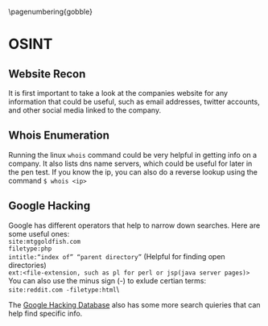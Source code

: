  \pagenumbering{gobble}
# OSINT

## Website Recon
It is first important to take a look at the companies website for any information that could be useful, such as email addresses, twitter accounts, and other social media linked to the company. 

## Whois Enumeration
Running the linux `whois` command could be very helpful in getting info on a company. It also lists dns name servers, which could be useful for later in the pen test. If you know the ip, you can also do a reverse lookup using the command `$ whois <ip>`

## Google Hacking
Google has different operators that help to narrow down searches. Here are some useful ones:\
`site:mtggoldfish.com`\
`filetype:php`\
`intitle:“index of” “parent directory”` (Helpful for finding open directories)\
`ext:<file-extension, such as pl for perl or jsp(java server pages)>`\
You can also use the minus sign (-) to exlude certian terms:\
`site:reddit.com -filetype:html`\

The [Google Hacking Database](https://www.exploit-db.com/google-hacking-database) also has some more search quieries that can help find specific info. 

